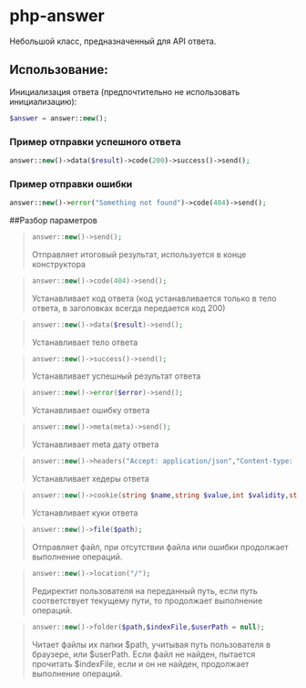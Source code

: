 # php-answer

Небольшой класс, предназначенный для API ответа.

## Использование:

Инициализация ответа (предпочтительно не использовать инициализацию):
```php
$answer = answer::new(); 
```


### Пример отправки успешного ответа
```php
answer::new()->data($result)->code(200)->success()->send();
```

### Пример отправки ошибки
```php
answer::new()->error("Something not found")->code(404)->send();
```

##Разбор параметров



> ```php
> answer::new()->send();
>```
>Отправляет итоговый результат, используется в конце конструктора

> ```php
> answer::new()->code(404)->send();
>```
>Устанавливает код ответа (код устанавливается только в тело ответа, в заголовках всегда передается код 200)

> ```php
> answer::new()->data($result)->send();
>```
>Устанавливает тело ответа

> ```php
> answer::new()->success()->send();
>```
>Устанавливает успешный результат ответа


> ```php
> answer::new()->error($error)->send();
>```
>Устанавливает ошибку ответа


> ```php
> answer::new()->meta(meta)->send();
>```
>Устанавливает meta дату ответа


> ```php
> answer::new()->headers("Accept: application/json","Content-type: application/json")->send();
>```
>Устанавливает хедеры ответа


> ```php
> answer::new()->cookie(string $name,string $value,int $validity,string $path,string $domain,bool $ssl)->send();
>```
>Устанавливает куки ответа

> ```php
> answer::new()->file($path);
>```
>Отправляет файл, при отсутствии файла или ошибки продолжает выполнение операций.

> ```php
> answer::new()->location("/");
>```
>Редиректит пользователя на переданный путь, если путь соответствует текущему пути, то продолжает выполнение операций.

> ```php
> answer::new()->folder($path,$indexFile,$userPath = null);
>```
>Читает файлы их папки $path, учитывая путь пользователя в браузере, или $userPath. Если файл не найден, пытается прочитать $indexFile, если и он не найден, продолжает выполнение операций.
